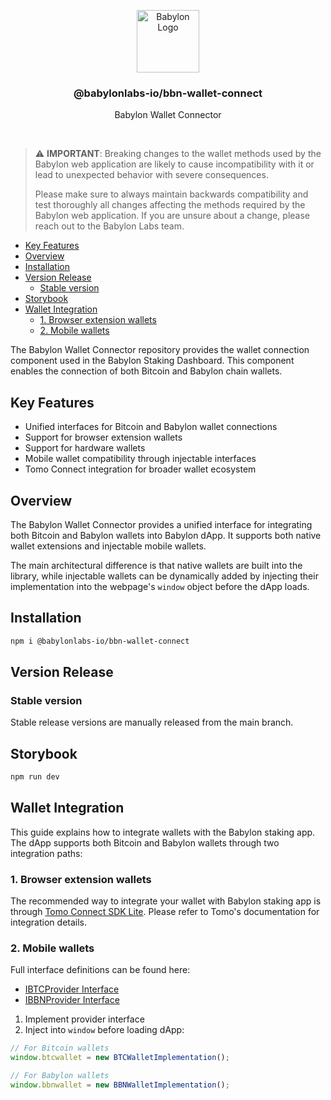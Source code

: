 <p align="center">
    <img
        alt="Babylon Logo"
        src="https://github.com/user-attachments/assets/b21652b5-847d-48b2-89a7-0f0969a50900"
        width="100"
    />
    <h3 align="center">@babylonlabs-io/bbn-wallet-connect</h3>
    <p align="center">Babylon Wallet Connector</p>
</p>
<br/>

> ⚠️ **IMPORTANT**: Breaking changes to the wallet methods used by the Babylon
> web application are likely to cause incompatibility with it or lead to
> unexpected behavior with severe consequences.
>
> Please make sure to always maintain backwards compatibility and test
> thoroughly all changes affecting the methods required by the Babylon web
> application. If you are unsure about a change, please reach out to the Babylon
> Labs team.

- [Key Features](#key-features)
- [Overview](#overview)
- [Installation](#installation)
- [Version Release](#version-release)
  - [Stable version](#stable-version)
- [Storybook](#storybook)
- [Wallet Integration](#wallet-integration)
  - [1. Browser extension wallets](#1-browser-extension-wallets)
  - [2. Mobile wallets](#2-mobile-wallets)

The Babylon Wallet Connector repository provides the wallet connection component
used in the Babylon Staking Dashboard. This component enables the connection of
both Bitcoin and Babylon chain wallets.

## Key Features

- Unified interfaces for Bitcoin and Babylon wallet connections
- Support for browser extension wallets
- Support for hardware wallets
- Mobile wallet compatibility through injectable interfaces
- Tomo Connect integration for broader wallet ecosystem

## Overview

The Babylon Wallet Connector provides a unified interface for integrating both
Bitcoin and Babylon wallets into Babylon dApp. It supports both native wallet
extensions and injectable mobile wallets.

The main architectural difference is that native wallets are built into the
library, while injectable wallets can be dynamically added by injecting their
implementation into the webpage's `window` object before the dApp loads.

## Installation

```bash
npm i @babylonlabs-io/bbn-wallet-connect
```

## Version Release

### Stable version

Stable release versions are manually released from the main branch.

## Storybook

```bash
npm run dev
```

## Wallet Integration

This guide explains how to integrate wallets with the Babylon staking app. The
dApp supports both Bitcoin and Babylon wallets through two integration paths:

### 1. Browser extension wallets

The recommended way to integrate your wallet with Babylon staking app is through
[Tomo Connect SDK Lite](https://docs.tomo.inc/tomo-sdk/tomo-connect-sdk-lite).
Please refer to Tomo's documentation for integration details.

### 2. Mobile wallets

Full interface definitions can be found here:

- [IBTCProvider Interface](../src/core/types.ts#L135)
- [IBBNProvider Interface](../src/core/types.ts#L218)

1. Implement provider interface
2. Inject into `window` before loading dApp:

```ts
// For Bitcoin wallets
window.btcwallet = new BTCWalletImplementation();

// For Babylon wallets
window.bbnwallet = new BBNWalletImplementation();
```
